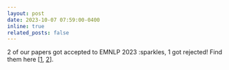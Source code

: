 ```yaml
---
layout: post
date: 2023-10-07 07:59:00-0400
inline: true
related_posts: false
---
```


2 of our papers got accepted to EMNLP 2023 :sparkles, 1 got rejected! Find them here [[1](https://aclanthology.org/2023.emnlp-main.11/), [2](https://arxiv.org/abs/2305.06897)].
